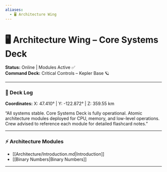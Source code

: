 ```yaml
---
aliases:
  - 🖥️ Architecture Wing
---
```


# 🖥️ Architecture Wing – Core Systems Deck

**Status:** Online | Modules Active ✅  
**Command Deck:** Critical Controls – Kepler Base 🪐  

---

### 📝 Deck Log
**Coordinates:** X: 47.410° | Y: -122.872° | Z: 359.55 km  

“All systems stable. Core Systems Deck is fully operational. Atomic architecture modules deployed for CPU, memory, and low-level operations. Crew advised to reference each module for detailed flashcard notes.”

---

### ⚡ Architecture Modules

- [[Architecture/Introduction.md|Introduction]]
- [[Binary Numbers|Binary Numbers]]

---
